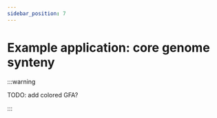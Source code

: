 ```yaml
---
sidebar_position: 7
---
```


# Example application: core genome synteny

:::warning

TODO: add colored GFA?

:::